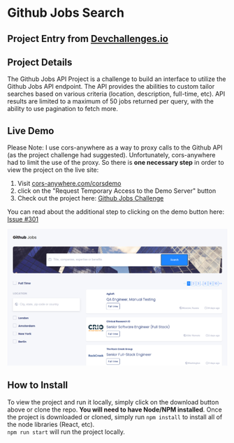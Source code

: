 <div style="{background-color: #333; color: #EEE; height: 100%;}">
<h1>Github Jobs Search</h1>
<h2>Project Entry from <a href="https://devchallenges.io/challenges/TtUjDt19eIHxNQ4n5jps">Devchallenges.io</a></h2>

<h2>Project Details</h2>
<p>The Github Jobs API Project is a challenge to build an interface to utilize the Github Jobs API endpoint. The API provides the abilities to custom tailor searches based on various criteria (location, description, full-time, etc). API results are limited to a maximum of 50 jobs returned per query, with the ability to use pagination to fetch more.</p>
<h2>Live Demo</h2>
<p>Please Note: I use cors-anywhere as a way to proxy calls to the Github API (as the project challenge had suggested). Unfortunately, cors-anywhere had to limit the use of the proxy. So there is <strong>one necessary step</strong> in order to view the project on the live site:</p>
<ol>
    <li>Visit <a href="https://cors-anywhere.herokuapp.com/corsdemo">cors-anywhere.com/corsdemo</a></li>
    <li>click on the "Request Temporary Access to the Demo Server" button</li>
    <li>Check out the project here: <a href="https://joblistingsreact.netlify.app/">Github Jobs Challenge</a>
    </li>
</ol>
<p>You can read about the additional step to clicking on the demo button here: <a href="https://github.com/Rob--W/cors-anywhere/issues/301">Issue #301</a></p>

<p style="{text-align:center;}">
<img src="projectImages/desktop_search.PNG" />
</p>

<h2>How to Install</h2>
<p>To view the project and run it locally, simply click on the download button above or clone the repo. <strong>You will need to have Node/NPM installed</strong>. Once the project is downloaded or cloned, simply run <code>npm install</code> to install all of the node libraries (React, etc). <br>
<code>npm run start</code> will run the project locally.</p>
</div>